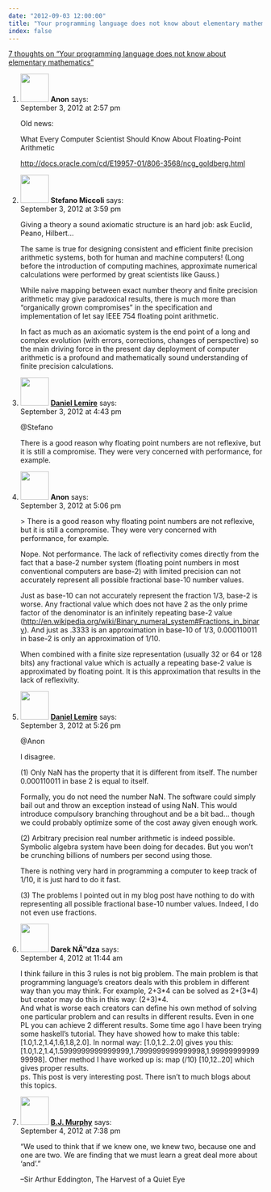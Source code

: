 ```yaml
---
date: "2012-09-03 12:00:00"
title: "Your programming language does not know about elementary mathematics"
index: false
---
```


[7 thoughts on &ldquo;Your programming language does not know about elementary mathematics&rdquo;](/lemire/blog/2012/09-03-programming-elementary-mathematics)

<ol class="comment-list">
<li id="comment-55550" class="comment even thread-even depth-1">
<div class="comment-author vcard">
<img alt src="https://secure.gravatar.com/avatar/3d1877e21c369bc5870dbf262a3e3948?s=56&#038;d=mm&#038;r=g" srcset="https://secure.gravatar.com/avatar/3d1877e21c369bc5870dbf262a3e3948?s=112&#038;d=mm&#038;r=g 2x" class="avatar avatar-56 photo" height="56" width="56" decoding="async" /> <b class="fn">Anon</b> <span class="says">says:</span> </div>
<div class="comment-metadata"><time datetime="2012-09-03T14:57:20+00:00">September 3, 2012 at 2:57 pm</time></a> </div>
<div class="comment-content">
<p>Old news:</p>
<p>What Every Computer Scientist Should Know About Floating-Point Arithmetic</p>
<p><a href="http://docs.oracle.com/cd/E19957-01/806-3568/ncg_goldberg.html" rel="nofollow ugc">http://docs.oracle.com/cd/E19957-01/806-3568/ncg_goldberg.html</a></p>
</div>
</li>
<li id="comment-55551" class="comment odd alt thread-odd thread-alt depth-1">
<div class="comment-author vcard">
<img alt src="https://secure.gravatar.com/avatar/78766c5ec70381185e2cc14264f43c5e?s=56&#038;d=mm&#038;r=g" srcset="https://secure.gravatar.com/avatar/78766c5ec70381185e2cc14264f43c5e?s=112&#038;d=mm&#038;r=g 2x" class="avatar avatar-56 photo" height="56" width="56" decoding="async" /> <b class="fn">Stefano Miccoli</b> <span class="says">says:</span> </div>
<div class="comment-metadata"><time datetime="2012-09-03T15:59:30+00:00">September 3, 2012 at 3:59 pm</time></a> </div>
<div class="comment-content">
<p>Giving a theory a sound axiomatic structure is an hard job: ask Euclid, Peano, Hilbert&#8230;</p>
<p>The same is true for designing consistent and efficient finite precision arithmetic systems, both for human and machine computers! (Long before the introduction of computing machines, approximate numerical calculations were performed by great scientists like Gauss.)</p>
<p>While naive mapping between exact number theory and finite precision arithmetic may give paradoxical results, there is much more than &ldquo;organically grown compromises&rdquo; in the specification and implementation of let say IEEE 754 floating point arithmetic. </p>
<p>In fact as much as an axiomatic system is the end point of a long and complex evolution (with errors, corrections, changes of perspective) so the main driving force in the present day deployment of computer arithmetic is a profound and mathematically sound understanding of finite precision calculations.</p>
</div>
</li>
<li id="comment-55552" class="comment byuser comment-author-lemire bypostauthor even thread-even depth-1">
<div class="comment-author vcard">
<img alt src="https://secure.gravatar.com/avatar/2ca999bef9535950f5b84281a4dab006?s=56&#038;d=mm&#038;r=g" srcset="https://secure.gravatar.com/avatar/2ca999bef9535950f5b84281a4dab006?s=112&#038;d=mm&#038;r=g 2x" class="avatar avatar-56 photo" height="56" width="56" loading="lazy" decoding="async" /> <b class="fn"><a href="https://lemire.me/en/" class="url" rel="ugc">Daniel Lemire</a></b> <span class="says">says:</span> </div>
<div class="comment-metadata"><time datetime="2012-09-03T16:43:42+00:00">September 3, 2012 at 4:43 pm</time></a> </div>
<div class="comment-content">
<p>@Stefano</p>
<p>There is a good reason why floating point numbers are not reflexive, but it is still a compromise. They were very concerned with performance, for example.</p>
</div>
</li>
<li id="comment-55553" class="comment odd alt thread-odd thread-alt depth-1">
<div class="comment-author vcard">
<img alt src="https://secure.gravatar.com/avatar/3d1877e21c369bc5870dbf262a3e3948?s=56&#038;d=mm&#038;r=g" srcset="https://secure.gravatar.com/avatar/3d1877e21c369bc5870dbf262a3e3948?s=112&#038;d=mm&#038;r=g 2x" class="avatar avatar-56 photo" height="56" width="56" loading="lazy" decoding="async" /> <b class="fn">Anon</b> <span class="says">says:</span> </div>
<div class="comment-metadata"><time datetime="2012-09-03T17:06:14+00:00">September 3, 2012 at 5:06 pm</time></a> </div>
<div class="comment-content">
<p>&gt; There is a good reason why floating point numbers are not reflexive, but it is still a compromise. They were very concerned with performance, for example.</p>
<p>Nope. Not performance. The lack of reflectivity comes directly from the fact that a base-2 number system (floating point numbers in most conventional computers are base-2) with limited precision can not accurately represent all possible fractional base-10 number values. </p>
<p>Just as base-10 can not accurately represent the fraction 1/3, base-2 is worse. Any fractional value which does not have 2 as the only prime factor of the denominator is an infinitely repeating base-2 value (<a href="https://en.wikipedia.org/wiki/Binary_numeral_system#Fractions_in_binary" rel="nofollow ugc">http://en.wikipedia.org/wiki/Binary_numeral_system#Fractions_in_binary</a>). And just as .3333 is an approximation in base-10 of 1/3, 0.000110011 in base-2 is only an approximation of 1/10.</p>
<p>When combined with a finite size representation (usually 32 or 64 or 128 bits) any fractional value which is actually a repeating base-2 value is approximated by floating point. It is this approximation that results in the lack of reflexivity.</p>
</div>
</li>
<li id="comment-55554" class="comment byuser comment-author-lemire bypostauthor even thread-even depth-1">
<div class="comment-author vcard">
<img alt src="https://secure.gravatar.com/avatar/2ca999bef9535950f5b84281a4dab006?s=56&#038;d=mm&#038;r=g" srcset="https://secure.gravatar.com/avatar/2ca999bef9535950f5b84281a4dab006?s=112&#038;d=mm&#038;r=g 2x" class="avatar avatar-56 photo" height="56" width="56" loading="lazy" decoding="async" /> <b class="fn"><a href="https://lemire.me/en/" class="url" rel="ugc">Daniel Lemire</a></b> <span class="says">says:</span> </div>
<div class="comment-metadata"><time datetime="2012-09-03T17:26:31+00:00">September 3, 2012 at 5:26 pm</time></a> </div>
<div class="comment-content">
<p>@Anon </p>
<p>I disagree.</p>
<p>(1) Only NaN has the property that it is different from itself. The number 0.000110011 in base 2 is equal to itself. </p>
<p>Formally, you do not need the number NaN. The software could simply bail out and throw an exception instead of using NaN. This would introduce compulsory branching throughout and be a bit bad&#8230; though we could probably optimize some of the cost away given enough work.</p>
<p>(2) Arbitrary precision real number arithmetic is indeed possible. Symbolic algebra system have been doing for decades. But you won&rsquo;t be crunching billions of numbers per second using those.</p>
<p>There is nothing very hard in programming a computer to keep track of 1/10, it is just hard to do it fast.</p>
<p>(3) The problems I pointed out in my blog post have nothing to do with representing all possible fractional base-10 number values. Indeed, I do not even use fractions.</p>
</div>
</li>
<li id="comment-55565" class="comment odd alt thread-odd thread-alt depth-1">
<div class="comment-author vcard">
<img alt src="https://secure.gravatar.com/avatar/2e30146f7d72648fc21f1a532f06c78e?s=56&#038;d=mm&#038;r=g" srcset="https://secure.gravatar.com/avatar/2e30146f7d72648fc21f1a532f06c78e?s=112&#038;d=mm&#038;r=g 2x" class="avatar avatar-56 photo" height="56" width="56" loading="lazy" decoding="async" /> <b class="fn">Darek NÄ™dza</b> <span class="says">says:</span> </div>
<div class="comment-metadata"><time datetime="2012-09-04T11:44:10+00:00">September 4, 2012 at 11:44 am</time></a> </div>
<div class="comment-content">
<p>I think failure in this 3 rules is not big problem. The main problem is that programming language&rsquo;s creators deals with this problem in different way than you may think. For example, 2+3*4 can be solved as 2+(3*4) but creator may do this in this way: (2+3)*4.<br/>
And what is worse each creators can define his own method of solving one particular problem and can results in different results. Even in one PL you can achieve 2 different results. Some time ago I have been trying some haskell&rsquo;s tutorial. They have showed how to make this table: [1.0,1.2,1.4,1.6,1.8,2.0]. In normal way: [1.0,1.2..2.0] gives you this: [1.0,1.2,1.4,1.5999999999999999,1.7999999999999998,1.9999999999999998]. Other method I have worked up is: map (/10) [10,12..20] which gives proper results.<br/>
ps. This post is very interesting post. There isn&rsquo;t to much blogs about this topics.</p>
</div>
</li>
<li id="comment-55568" class="comment even thread-even depth-1">
<div class="comment-author vcard">
<img alt src="https://secure.gravatar.com/avatar/1f02b46eac3c7b3950d861570b08422a?s=56&#038;d=mm&#038;r=g" srcset="https://secure.gravatar.com/avatar/1f02b46eac3c7b3950d861570b08422a?s=112&#038;d=mm&#038;r=g 2x" class="avatar avatar-56 photo" height="56" width="56" loading="lazy" decoding="async" /> <b class="fn"><a href="https://redantliberationarmy.wordpress.com/" class="url" rel="ugc external nofollow">B.J. Murphy</a></b> <span class="says">says:</span> </div>
<div class="comment-metadata"><time datetime="2012-09-04T19:38:49+00:00">September 4, 2012 at 7:38 pm</time></a> </div>
<div class="comment-content">
<p>&ldquo;We used to think that if we knew one, we knew two, because one and one are two. We are finding that we must learn a great deal more about &lsquo;and&rsquo;.&rdquo;</p>
<p>&#8211;Sir Arthur Eddington, The Harvest of a Quiet Eye</p>
</div>
</li>
</ol>
